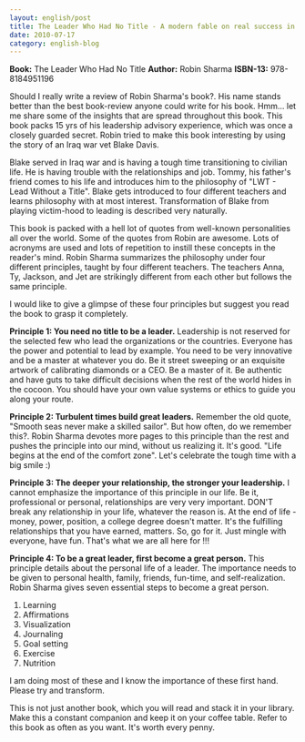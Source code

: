 ```yaml
---
layout: english/post
title: The Leader Who Had No Title - A modern fable on real success in business and in life
date: 2010-07-17
category: english-blog
---
```


**Book:** The Leader Who Had No Title
**Author:** Robin Sharma
**ISBN-13:** 978-8184951196

Should I really write a review of Robin Sharma's book?. His name stands better than the best book-review anyone could write for his book. Hmm... let me share some of the insights that are spread throughout this book. This book packs 15 yrs of his leadership advisory experience, which was once a closely guarded secret. Robin tried to make this book interesting by using the story of an Iraq war vet Blake Davis.

Blake served in Iraq war and is having a tough time transitioning to civilian life. He is having trouble with the relationships and job. Tommy, his father's friend comes to his life and introduces him to the philosophy of "LWT - Lead Without a Title". Blake gets introduced to four different teachers and learns philosophy with at most interest. Transformation of Blake from playing victim-hood to leading is described very naturally.

This book is packed with a hell lot of quotes from well-known personalities all over the world. Some of the quotes from Robin are awesome. Lots of acronyms are used and lots of repetition to instill these concepts in the reader's mind. Robin Sharma summarizes the philosophy under four different principles, taught by four different teachers. The teachers Anna, Ty, Jackson, and Jet are strikingly different from each other but follows the same principle.

I would like to give a glimpse of these four principles but suggest you read the book to grasp it completely.

**Principle 1: You need no title to be a leader.**
Leadership is not reserved for the selected few who lead the organizations or the countries. Everyone has the power and potential to lead by example. You need to be very innovative and be a master at whatever you do. Be it street sweeping or an exquisite artwork of calibrating diamonds or a CEO. Be a master of it. Be authentic and have guts to take difficult decisions when the rest of the world hides in the cocoon. You should have your own value systems or ethics to guide you along your route.

**Principle 2: Turbulent times build great leaders.**
Remember the old quote, "Smooth seas never make a skilled sailor". But how often, do we remember this?. Robin Sharma devotes more pages to this principle than the rest and pushes the principle into our mind, without us realizing it. It's good. "Life begins at the end of the comfort zone". Let's celebrate the tough time with a big smile :)

**Principle 3: The deeper your relationship, the stronger your leadership.**
I cannot emphasize the importance of this principle in our life. Be it, professional or personal, relationships are very very important. DON'T break any relationship in your life, whatever the reason is. At the end of life - money, power, position, a college degree doesn't matter. It's the fulfilling relationships that you have earned, matters. So, go for it. Just mingle with everyone, have fun. That's what we are all here for !!!

**Principle 4: To be a great leader, first become a great person.**
This principle details about the personal life of a leader. The importance needs to be given to personal health, family, friends, fun-time, and self-realization. Robin Sharma gives seven essential steps to become a great person.

1. Learning
2. Affirmations
3. Visualization
4. Journaling
5. Goal setting
6. Exercise
7. Nutrition

I am doing most of these and I know the importance of these first hand. Please try and transform.

This is not just another book, which you will read and stack it in your library. Make this a constant companion and keep it on your coffee table. Refer to this book as often as you want. It's worth every penny.
